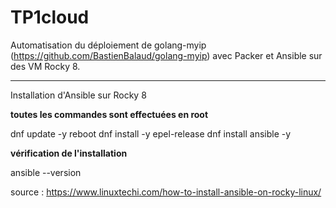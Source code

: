 # TP1cloud

Automatisation du déploiement de golang-myip (https://github.com/BastienBalaud/golang-myip) avec Packer et Ansible sur des VM Rocky 8.

********************************

Installation d'Ansible sur Rocky 8

**toutes les commandes sont effectuées en root**

dnf update -y
reboot
dnf install -y epel-release
dnf install ansible -y

**vérification de l'installation**

ansible --version

source : https://www.linuxtechi.com/how-to-install-ansible-on-rocky-linux/
